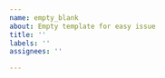 ```yaml
---
name: empty_blank
about: Empty template for easy issue
title: ''
labels: ''
assignees: ''

---
```



